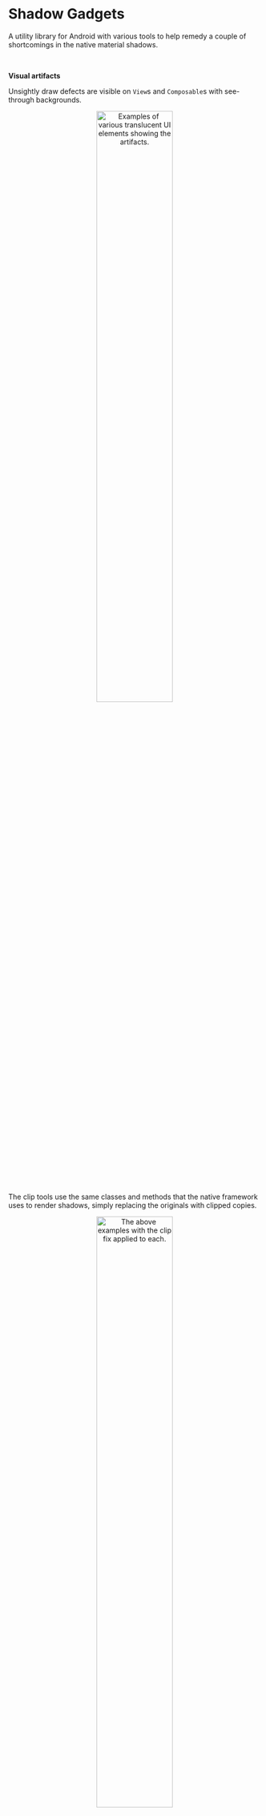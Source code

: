 # Shadow Gadgets

A utility library for Android with various tools to help remedy a couple of
shortcomings in the native material shadows.

<br />

**Visual artifacts**

Unsightly draw defects are visible on `View`s and `Composable`s with see-through
backgrounds.

<p align="center">
<img src="images/intro_clip_broken.png"
alt="Examples of various translucent UI elements showing the artifacts."
width="55%" />
</p>

The clip tools use the same classes and methods that the native framework uses
to render shadows, simply replacing the originals with clipped copies.

<p align="center">
<img src="images/intro_clip_fixed.png"
alt="The above examples with the clip fix applied to each."
width="55%" />
</p>

**Color support**

Shadow colors were not added to the SDK until API level 28 (Pie). Before that,
the only relevant adjustment available was the alpha value of plain black.

Like the clip feature, color compat uses the same native classes and methods,
replacing the originals with tinted copies. Only one color can be applied with
this technique, however, as it's not possible to separate the ambient and spot
shadows at this level.

<p align="center">
<img src="images/intro_color_compat.png"
alt="Two shadows, one with native colors, the other tinted with color compat."
width="30%" />
</p>

Though the differences are noticeable when compared side by side, the compat
results are likely sufficient for many cases.

<br />

## Contents

- [**Views**](#views)

  The `view` package contains several extension properties and helper classes to
  apply the library's clip fix and color compat functionalities in Android's
  native framework.

- [**Compose**](#compose)

  For the analogous features in the modern UI toolkit, the `compose` package
  comprises just two functions (and one overload) as direct replacements for the
  inbuilt shadow.

- [**Notes**][notes]

  Important information and caveats for each framework and the project overall.

- [**Download**](#download)

  Compiled artifacts are available through JitPack.

- [**Documentation ↗**][Documentation]

  Note that inherited members are suppressed to prevent, for example, all of
  `ViewGroup`s visible members being listed for each `ShadowsViewGroup`.

<br />

## Views

The library's features are applied to individual `View`s through extension
properties, with the main two acting as direct controls for the clip and color
compat features.

- The [`View.clipOutlineShadow: Boolean`][clipOutlineShadow] extension is
  basically a switch that toggles the clip fix on the receiver `View`. When
  `true`, the intrinsic shadow is disabled and replaced with a clipped copy.

- The [`View.outlineShadowColorCompat: Int`][outlineShadowColorCompat] property
  takes a `@ColorInt` with which to tint replacement shadows on versions before
  Pie. A separate extension is available to force it on newer versions, and it
  can be used with or without the clip feature. The particulars can be found on
  [its wiki page][ViewColorCompatWiki].

Usage for each is as easy as it seems:

```kotlin
view.clipOutlineShadow = true

view.outlineShadowColorCompat = Color.BLUE
```

That's it. Unless your setup requires that a sibling `View` overlap a target of
the fix, or it involves a target with an irregular shape on Android R and above,
that's possibly all you need.

Though the library's shadow is actually being handled and drawn in the parent
`ViewGroup`, these properties can be set on the target `View` at any point, even
while it's unattached, so there's no need to worry about timing. Additionally,
the shadow automatically animates and transforms along with its target, and it
will handle moving itself to any new parents, should the target be moved.

It is hoped that the base features will cover most cases. For those setups that
might be problematic, the library offers a few other configuration properties as
possible remedies.

### Limitations and recourses

- #### Overlapping sibling Views

  To accomplish its effect, the library disables a target's intrinsic shadow and
  draws a modified replacement in its parent `ViewGroup`'s overlay by default,
  in front of all of the parent's children. This can cause a problem when a
  sibling with a higher elevation overlaps the target.

  <p align="center">
  <img src="images/plane_foreground_broken.png"
  alt="A View's clipped shadow incorrectly drawn on top of its higher sibling."
  width="20%" />
  </p>

  The [`ShadowPlane`][ShadowPlane] enum defines other options for different
  points in the hierarchy's draw routine where the library shadow can be
  inserted. Specifics and requirements are given on [its wiki
  page][ShadowPlaneWiki].

- #### Irregular shapes on Android R+

  Starting with API level 30, `View`s that are not shaped as circles, plain
  rectangles, or single-radius rounded rectangles require that the user provide
  the outline `Path` for the clip.

  <p align="center">
  <img src="images/view_path_provider.png"
  alt="A View in the shape of a puzzle piece with its shadow clipped."
  width="20%" />
  </p>

  This is done with the [`ViewPathProvider`][ViewPathProvider] interface,
  details and examples for which are discussed on [its wiki
  page][ViewPathProviderWiki].

- #### Parent matrix on Android N-P

  On API levels 24 through 28 (Nougat, Oreo, and Pie), differences in some of
  the low-level graphics operations can give rise to a misalignment in the clip
  region if the parent `ViewGroup` has been transformed by, for example, a
  running animation.

  <p align="center">
  <img src="images/parent_matrix_defect.png"
  alt="A misaligned clip region is shown in a parent scaled by an animation."
  width="20%" />
  </p>

  If observed, the [`View.forceShadowLayer`][forceShadowLayer] extension can be
  used to mitigate, as explained on [its wiki page][forceShadowLayerWiki].

### ViewGroups

Several specialized subclasses of common `ViewGroup`s are included mainly as
helpers that allow shadow properties to be set on `View`s from attributes in
layout XML, without the need for extra code.

The library's features work rather well in Android Studio's layout preview, so
even if you don't intend to use them at runtime, these groups may still be
useful during design.

<p align="center">
<img src="images/layout_editor.png"
alt="Screenshot of Android Studio showing library effects in the layout editor."
width="40%" />
</p>

Information on the two general types of groups – Regular and Recycling – along
with descriptions of their behaviors and usage in layout XML can be found on the
[ViewGroups wiki page][ViewGroupsWiki].

### Drawable

[`ShadowDrawable`][ShadowDrawable] is a thin wrapper around the core classes
that allows these shadows to be drawn manually without having to mess with the
`core` module. Information on requirements and usage, and links to examples can
be found on the [Drawable wiki page][DrawableWiki].

<br />

## Compose

Since Compose already allows shadows to be handled and manipulated as discrete
UI elements, employing the library's features here is straightforward and
routine.

The base [`clippedShadow`][clippedShadow] is a drop-in replacement for Compose's
[`shadow`][shadow] function, with the exact same signature and defaults, and
identical usage. For example:

```kotlin
Box(
    Modifier
        .clippedShadow(
            elevation = 10.dp,
            shape = CircleShape
        )
    …
)
```

Color compat is handled with additional parameters in an overload.

```kotlin
Box(
    Modifier
        .clippedShadow(
            elevation = 10.dp,
            shape = CircleShape,
            colorCompat = Color.Blue,
            forceColorCompat = true
        )
    …
)
```

For those cases where you need only color compat without the clip,
[`shadowCompat`][shadowCompat] is a more performant option.

```kotlin
Box(
    Modifier
        .shadowCompat(
            elevation = 10.dp,
            shape = CircleShape,
            ambientColor = Color.Blue,
            spotColor = Color.Cyan,
            colorCompat = Color.Blue
        )
    …
)
```

Details and examples for both functions can be found on the [Compose wiki
page][ComposeWiki].

<br />

## Download

The library is available as a compiled dependency through the very handy service
[JitPack][JitPack]. To enable download in a modern Gradle setup, add their Maven
URL to the `repositories` block inside the `dependencyResolutionManagement` in
the root project's `settings.gradle[.kts]` file; e.g.:

```kotlin
dependencyResolutionManagement {
    …
    repositories {
        …
        maven { url 'https://jitpack.io' }
    }
}
```

Then add a dependency for [the latest release][Releases] of whichever module is
required, `view` or `compose`:

```kotlin
dependencies {
    …
    implementation 'com.github.zed-alpha.shadow-gadgets:view:[latest-release]'
    implementation 'com.github.zed-alpha.shadow-gadgets:compose:[latest-release]'
}
```

You can also get the `core` module directly, if you'd like, but there are no
examples or docs for it, and its API is liable to change drastically without
notice.

<br />

## License

MIT License

Copyright (c) 2025 zed-alpha

Permission is hereby granted, free of charge, to any person obtaining a copy of
this software and associated documentation files (the "Software"), to deal in
the Software without restriction, including without limitation the rights to
use, copy, modify, merge, publish, distribute, sublicense, and/or sell copies of
the Software, and to permit persons to whom the Software is furnished to do so,
subject to the following conditions:

The above copyright notice and this permission notice shall be included in all
copies or substantial portions of the Software.

THE SOFTWARE IS PROVIDED "AS IS", WITHOUT WARRANTY OF ANY KIND, EXPRESS OR
IMPLIED, INCLUDING BUT NOT LIMITED TO THE WARRANTIES OF MERCHANTABILITY, FITNESS
FOR A PARTICULAR PURPOSE AND NONINFRINGEMENT. IN NO EVENT SHALL THE AUTHORS OR
COPYRIGHT HOLDERS BE LIABLE FOR ANY CLAIM, DAMAGES OR OTHER LIABILITY, WHETHER
IN AN ACTION OF CONTRACT, TORT OR OTHERWISE, ARISING FROM, OUT OF OR IN
CONNECTION WITH THE SOFTWARE OR THE USE OR OTHER DEALINGS IN THE SOFTWARE.


  [notes]: https://github.com/zed-alpha/shadow-gadgets/wiki/Notes

  [Documentation]: https://zed-alpha.github.io/shadow-gadgets

  [clipOutlineShadow]: https://zed-alpha.github.io/shadow-gadgets/view/com.zedalpha.shadowgadgets.view/clip-outline-shadow.html

  [outlineShadowColorCompat]: https://zed-alpha.github.io/shadow-gadgets/view/com.zedalpha.shadowgadgets.view/outline-shadow-color-compat.html

  [ViewColorCompatWiki]: https://github.com/zed-alpha/shadow-gadgets/wiki/Color-compat

  [ShadowPlane]: https://zed-alpha.github.io/shadow-gadgets/view/com.zedalpha.shadowgadgets.view/-shadow-plane/index.html

  [ShadowPlaneWiki]: https://github.com/zed-alpha/shadow-gadgets/wiki/ShadowPlane

  [ViewPathProvider]: https://zed-alpha.github.io/shadow-gadgets/view/com.zedalpha.shadowgadgets.view/-view-path-provider/index.html

  [ViewPathProviderWiki]: https://github.com/zed-alpha/shadow-gadgets/wiki/ViewPathProvider

  [forceShadowLayer]: https://zed-alpha.github.io/shadow-gadgets/view/com.zedalpha.shadowgadgets.view/force-shadow-layer.html

  [forceShadowLayerWiki]: https://github.com/zed-alpha/shadow-gadgets/wiki/View.forceShadowLayer

  [ViewGroupsWiki]: https://github.com/zed-alpha/shadow-gadgets/wiki/ViewGroups

  [ShadowDrawable]: https://zed-alpha.github.io/shadow-gadgets/view/com.zedalpha.shadowgadgets.view.drawable/-shadow-drawable/index.html

  [DrawableWiki]: https://github.com/zed-alpha/shadow-gadgets/wiki/Drawable

  [clippedShadow]: https://zed-alpha.github.io/shadow-gadgets/compose/com.zedalpha.shadowgadgets.compose/clipped-shadow.html

  [shadow]: https://developer.android.com/reference/kotlin/androidx/compose/ui/Modifier#(androidx.compose.ui.Modifier).shadow(androidx.compose.ui.unit.Dp,androidx.compose.ui.graphics.Shape,kotlin.Boolean,androidx.compose.ui.graphics.Color,androidx.compose.ui.graphics.Color)

  [shadowCompat]: https://zed-alpha.github.io/shadow-gadgets/compose/com.zedalpha.shadowgadgets.compose/shadow-compat.html

  [ComposeWiki]: https://github.com/zed-alpha/shadow-gadgets/wiki/Compose

  [JitPack]: https://jitpack.io/#zed-alpha/shadow-gadgets

  [Releases]: https://github.com/zed-alpha/shadow-gadgets/releases